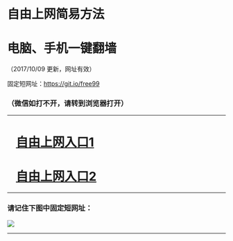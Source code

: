 ﻿# 自由上网简易方法

# 电脑、手机一键翻墙

（2017/10/09 更新，网址有效）

固定短网址：https://git.io/free99

### （微信如打不开，请转到浏览器打开）


***





# &nbsp;&nbsp; <a href="http://ft1117617266.fwq-tz-1001.info/fwqtz01.html?t=10090019165 " target="_blank">自由上网入口1</a>
# &nbsp;&nbsp; <a href="http://ft278803960.fwq-tz-1002.info/fwqtz02.html?t=100900111203 " target="_blank">自由上网入口2</a>
***

### 请记住下图中固定短网址：

<img src="https://s3-us-west-2.amazonaws.com/fwq-1001/yjfq-20170905okok.png" /> 


***

